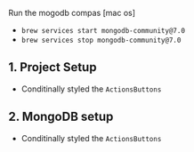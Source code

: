 Run the mogodb compas [mac os]

- `brew services start mongodb-community@7.0`
- `brew services stop mongodb-community@7.0`


## 1. Project Setup
- Conditinally styled the `ActionsButtons`

## 2. MongoDB setup
- Conditinally styled the `ActionsButtons`